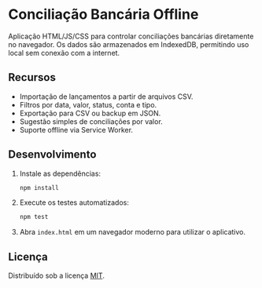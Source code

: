 # Conciliação Bancária Offline

Aplicação HTML/JS/CSS para controlar conciliações bancárias diretamente no navegador.
Os dados são armazenados em IndexedDB, permitindo uso local sem conexão com a internet.

## Recursos
- Importação de lançamentos a partir de arquivos CSV.
- Filtros por data, valor, status, conta e tipo.
- Exportação para CSV ou backup em JSON.
- Sugestão simples de conciliações por valor.
- Suporte offline via Service Worker.

## Desenvolvimento
1. Instale as dependências:
   ```bash
   npm install
   ```
2. Execute os testes automatizados:
   ```bash
   npm test
   ```
3. Abra `index.html` em um navegador moderno para utilizar o aplicativo.

## Licença
Distribuído sob a licença [MIT](LICENSE).
